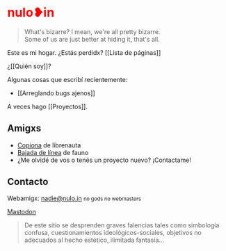 <h1 style=color:red;margin-top:0>nulo❥in</h1>

>What's bizarre? I mean, we're all pretty bizarre.<br>Some of us are just better at hiding it, that's all.

Este es mi hogar. ¿Estás perdidx? [[Lista de páginas]]

¿[[Quién soy]]?

Algunas cosas que escribí recientemente:

-	[[Arreglando bugs ajenos]]

A veces hago [[Proyectos]].

## Amigxs

-	[Copiona](https://copiona.com) de librenauta
-	[Bajada de línea](https://fauno.endefensadelsl.org/) de fauno
-	¿Me olvidé de vos o tenés un proyecto nuevo? ¡Contactame!

## Contacto

Webamigx: [nadie@nulo.in](mailto:nadie@nulo.in) <small>no gods no webmasters</small>

<a rel="me noopener noreferrer" href="https://todon.eu/@Nulo">Mastodon</a>

> De este sitio se desprenden graves falencias tales como simbología confusa, cuestionamientos ideológicos-sociales, objetivos no adecuados al hecho estético, ilimitada fantasía...
